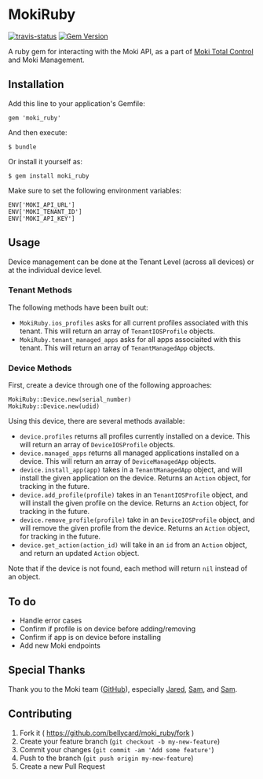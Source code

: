 # MokiRuby

[![travis-status](https://travis-ci.org/bellycard/moki_ruby.svg)](https://travis-ci.org/bellycard/moki_ruby) [![Gem
Version](https://badge.fury.io/rb/moki_ruby.svg)](http://badge.fury.io/rb/moki_ruby)

A ruby gem for interacting with the Moki API, as a part of
[Moki Total Control](http://www.moki.com) and Moki Management.

## Installation

Add this line to your application's Gemfile:

    gem 'moki_ruby'

And then execute:

    $ bundle

Or install it yourself as:

    $ gem install moki_ruby

Make sure to set the following environment variables:

```
ENV['MOKI_API_URL']
ENV['MOKI_TENANT_ID']
ENV['MOKI_API_KEY']
```

## Usage

Device management can be done at the Tenant Level (across all devices)
or at the individual device level.

### Tenant Methods

The following methods have been built out:

- `MokiRuby.ios_profiles` asks for all current profiles associated with this
  tenant. This will return an array of `TenantIOSProfile` objects.
- `MokiRuby.tenant_managed_apps` asks for all apps associaited with this
  tenant. This will return an array of `TenantManagedApp` objects.

### Device Methods

First, create a device through one of the following approaches:

```
MokiRuby::Device.new(serial_number)
MokiRuby::Device.new(udid)
```

Using this device, there are several methods available:

- `device.profiles` returns all profiles currently installed on a
  device. This will return an array of `DeviceIOSProfile` objects.
- `device.managed_apps` returns all managed applications installed on a
  device. This will return an array of `DeviceManagedApp` objects.
- `device.install_app(app)` takes in a `TenantManagedApp` object, and
  will install the given application on the device. Returns an
  `Action` object, for tracking in the future.
- `device.add_profile(profile)` takes in an `TenantIOSProfile` object, and
  will install the given profile on the device. Returns an `Action`
  object, for tracking in the future.
- `device.remove_profile(profile)` take in an `DeviceIOSProfile` object, and
  will remove the given profile from the device. Returns an `Action`
  object, for tracking in the future.
- `device.get_action(action_id)` will take in an `id` from an `Action`
  object, and return an updated `Action` object.

Note that if the device is not found, each method will return `nil`
instead of an object.

## To do

- Handle error cases
- Confirm if profile is on device before adding/removing
- Confirm if app is on device before installing
- Add new Moki endpoints

## Special Thanks

Thank you to the Moki team ([GitHub](https://github.com/MokiMobility)),
especially [Jared](https://github.com/jaredblake),
[Sam](https://github.com/mokiSam), and
[Sam](https://github.com/sroskelley).

## Contributing

1. Fork it ( https://github.com/bellycard/moki_ruby/fork )
2. Create your feature branch (`git checkout -b my-new-feature`)
3. Commit your changes (`git commit -am 'Add some feature'`)
4. Push to the branch (`git push origin my-new-feature`)
5. Create a new Pull Request
